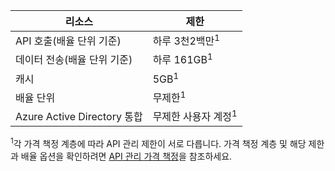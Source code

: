 | 리소스 | 제한 |
| --- | --- |
| API 호출(배율 단위 기준) |하루 3천2백만<sup>1</sup> |
| 데이터 전송(배율 단위 기준) |하루 161GB<sup>1</sup> |
| 캐시 |5GB<sup>1</sup> |
| 배율 단위 |무제한<sup>1</sup> |
| Azure Active Directory 통합 |무제한 사용자 계정<sup>1</sup> |

<sup>1</sup>각 가격 책정 계층에 따라 API 관리 제한이 서로 다릅니다. 가격 책정 계층 및 해당 제한과 배율 옵션을 확인하려면 [API 관리 가격 책정](https://azure.microsoft.com/pricing/details/api-management/)을 참조하세요.


